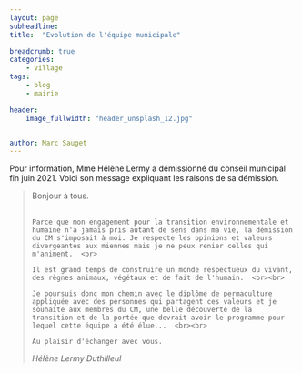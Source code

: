 ```yaml
---
layout: page
subheadline: 
title:  "Evolution de l'équipe municipale"

breadcrumb: true
categories:
    - village
tags:
    - blog
    - mairie

header:
    image_fullwidth: "header_unsplash_12.jpg"


author: Marc Sauget
---
```


Pour information, Mme Hélène Lermy a démissionné du conseil municipal fin juin 2021. Voici son message expliquant les raisons de sa démission. 


<blockquote>
    Bonjour à tous.
    <br><br>


    Parce que mon engagement pour la transition environnementale et humaine n'a jamais pris autant de sens dans ma vie, la démission du CM s'imposait à moi. Je respecte les opinions et valeurs divergeantes aux miennes mais je ne peux renier celles qui m'animent.  <br>

    Il est grand temps de construire un monde respectueux du vivant, des règnes animaux, végétaux et de fait de l'humain.  <br><br>

    Je poursuis donc mon chemin avec le diplôme de permaculture appliquée avec des personnes qui partagent ces valeurs et je souhaite aux membres du CM, une belle découverte de la transition et de la portée que devrait avoir le programme pour lequel cette équipe a été élue...  <br><br>

    Au plaisir d'échanger avec vous.  

<cite> Hélène Lermy Duthilleul</cite>


</blockquote>



